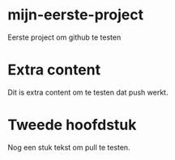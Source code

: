 # mijn-eerste-project
Eerste project om github te testen

# Extra content
Dit is extra content om te testen dat push werkt.

# Tweede hoofdstuk
Nog een stuk tekst om pull te testen.
